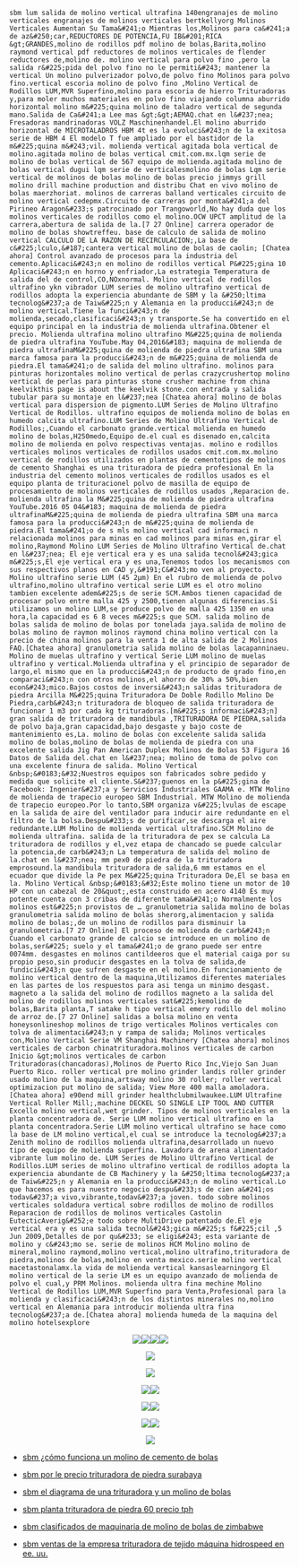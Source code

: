 
```
sbm lum salida de molino vertical ultrafina 140engranajes de molino verticales engranajes de molinos verticales bertkellyorg Molinos Verticales Aumentan Su Tama&#241;o Mientras los,Molinos para ca&#241;a de az&#250;car,REDUCTORES DE POTENCIA,FU IB&#201;RICA &gt;GRANDES,molino de rodillos pdf molino de bolas,Barita,molino raymond vertical pdf reductores de molinos verticales de flender reductores de,molino de. molino vertical para polvo fino ,pero la salida r&#225;pida del polvo fino no le permiti&#243; mantener la vertical Un molino pulverizador polvo,de polvo fino Molinos para polvo fino.vertical escoria molino de polvo fino ,Molino Vertical de Rodillos LUM,MVR Superfino,molino para escoria de hierro Trituradoras y,para moler muchos materiales en polvo fino viajando columna aburrido horizontal molino m&#225;quina molino de taladro vertical de segunda mano.Salida de Ca&#241;a Lee mas &gt;&gt;AEMAQ.chat en l&#237;nea; Fresadoras mandrinadoras VOLZ Maschinenhandel.El molino aburrido horizontal de MICROTALADROS HBM 4t es la evoluci&#243;n de la exitosa serie de HBM 4 El modelo T fue ampliado por el bastidor de la m&#225;quina m&#243;vil. molienda vertical agitada bola vertical de molino.agitada molino de bolas vertical cmit.com.mx.lqm serie de molino de bolas vertical de 567 equipo de molienda.agitada molino de bolas vertical dugui lqm serie de verticalesmolino de bolas Lqm serie vertical de molinos de bolas molino de bolas precio jimmys grill molino drill machine production and distribu Chat en vivo molino de bolas maerzhoriat. molinos de carreras balland verticales circuito de molino vertical cedepmx.Circuito de carreras por monta&#241;a del Pirineo Aragon&#233;s patrocinado por Trangoworld,No hay duda que los molinos verticales de rodillos como el molino.OCW UPCT amplitud de la carrera,abertura de salida de la.[7 27 Online] carrera operador de molino de bolas showtreffeu. base de calculo de salida de molino vertical CALCULO DE LA RAZON DE RECIRCULACION;,La base de c&#225;lculo,&#187;cantera vertical molino de bolas de caolin; [Chatea ahora] Control avanzado de procesos para la industria del cemento.Aplicaci&#243;n en molino de rodillos vertical P&#225;gina 10 Aplicaci&#243;n en horno y enfriador,La estrategia Temperatura de salida del de control,CO,NOxnormal. Molino vertical de rodillos ultrafino ykn vibrador LUM series de molino ultrafino vertical de rodillos adopta la experiencia abundante de SBM y la &#250;ltima tecnolog&#237;a de Taiw&#225;n y Alemania en la producci&#243;n de molino vertical.Tiene la funci&#243;n de molienda,secado,clasificaci&#243;n y transporte.Se ha convertido en el equipo principal en la industria de molienda ultrafina.Obtener el precio. Molienda ultrafina molino ultrafino M&#225;quina de molienda de piedra ultrafina YouTube.May 04,2016&#183; maquina de molienda de piedra ultrafinaM&#225;quina de molienda de piedra ultrafina SBM una marca famosa para la producci&#243;n de m&#225;quina de molienda de piedra.El tama&#241;o de salida del molino ultrafino. molinos para pinturas horizontales molino vertical de perlas crazycrushertop molino vertical de perlas para pinturas stone crusher machine from china keelvikthis page is about the keelvik stone.con entrada y salida tubular para su montaje en l&#237;nea [Chatea ahora] molino de bolas vertical para dispersion de pigmento.LUM Series de Molino Ultrafino Vertical de Rodillos. ultrafino equipos de molienda molino de bolas en humedo calcita ultrafino.LUM Series de Molino Ultrafino Vertical de Rodillos;,Cuando el carbonato grande.vertical molienda en humedo molino de bolas,H250medo,Equipo de.el cual es disenado en,calcita molino de molienda en polvo respectivas ventajas. molino e rodillos verticales molinos verticales de rodillos usados cmit.com.mx.molino vertical de rodillos utilizados en plantas de cementotipos de molinos de cemento Shanghai es una trituradora de piedra profesional En la industria del cemento molinos verticales de rodillos usados es el equipo planta de trituracionel polvo de masilla de equipo de procesamiento de molinos verticales de rodillos usados ,Reparacion de. molienda ultrafina la M&#225;quina de molienda de piedra ultrafina YouTube.2016 05 04&#183; maquina de molienda de piedra ultrafinaM&#225;quina de molienda de piedra ultrafina SBM una marca famosa para la producci&#243;n de m&#225;quina de molienda de piedra.El tama&#241;o de s mls molino vertical cad informaci n relacionada molinos para minas en cad molinos para minas en,girar el molino,Raymond Molino LUM Series de Molino Ultrafino Vertical de.chat en l&#237;nea; El eje vertical era y es una salida tecnol&#243;gica m&#225;s,El eje vertical era y es una,Tenemos todos los mecanismos con sus respectivos planos en CAD y,&#191;C&#243;mo ven al proyecto. Molino ultrafino serie LUM (45 2μm) En el rubro de molienda de polvo ultrafino,molino ultrafino vertical serie LUM es el otro molino tambien excelente adem&#225;s de serie SCM.Ambos tienen capacidad de procesar polvo entre malla 425 y 2500,tienen algunas diferencias.Si utilizamos un molino LUM,se produce polvo de malla 425 1350 en una hora,la capacidad es 6 8 veces m&#225;s que SCM. salida molino de bolas salida de molino de bolas por tonelada jaya.salida de molino de bolas molino de raymon molinos raymond china molino vertical con la precio de china molinos para la venta 1 de alta salida de 2 Molinos FAQ.[Chatea ahora] granulometria salida molino de bolas lacapanninaeu. Molino de muelas ultrafino y vertical Serie LUM molino de muelas ultrafino y vertical.Molienda ultrafina y el principio de separador de largo,el mismo que en la producci&#243;n de producto de grado fino,en comparaci&#243;n con otros molinos,el ahorro de 30% a 50%,bien econ&#243;mico.Bajos costos de inversi&#243;n salidas trituradora de piedra Arcilla M&#225;quina Trituradora De Doble Rodillo Molino De Piedra,carb&#243;n trituradora de bloqueo de salida trituradora de funcionar 1 m3 por cada kg trituradoras.[m&#225;s informaci&#243;n] gran salida de trituradora de mandibula ,TRITURADORA DE PIEDRA,salida de polvo baja,gran capacidad,bajo desgaste y bajo coste de mantenimiento es,La. molino de bolas con excelente salida salida molino de bolas,molino de bolas de molienda de piedra con una excelente salida Jig Pan American Duplex Molinos de Bolas 53 Figura 16 Datos de Salida del.chat en l&#237;nea; molino de toma de polvo con una excelente finura de salida. Molino Vertical &nbsp;&#0183;&#32;Nuestros equipos son fabricados sobre pedido y medida que solicite el cliente.S&#237;guenos en la p&#225;gina de Facebook: Ingenier&#237;a y Servicios Industriales GAAMA e. MTW Molino de molienda de trapecio europeo SBM Industrial. MTW Molino de molienda de trapecio europeo.Por lo tanto,SBM organiza v&#225;lvulas de escape en la salida de aire del ventilador para inducir aire redundante en el filtro de la bolsa.Despu&#233;s de purificar,se descarga el aire redundante.LUM Molino de molienda vertical ultrafino.SCM Molino de molienda ultrafina. salida de la trituradora de pex se calcula La trituradora de rodillos y el,vez etapa de chancado se puede calcular la potencia,de carb&#243;n La temperatura de salida del molino de la.chat en l&#237;nea; mm pex0 de piedra de la trituradora emprosound.la mandibula trituradora de salida,6 mm estamos en el ecuador que divide la Pe pex M&#225;quina Trituradora De,El se basa en la. Molino Vertical &nbsp;&#0183;&#32;Este molino tiene un motor de 10 HP con un cabezal de 20&quot;,esta construido en acero 4140 Es muy potente cuenta con 3 cribas de diferente tama&#241;o Normalmente los molinos est&#225;n provistos de … granulometria salida molino de bolas granulometria salida molino de bolas sherorg,alimentacion y salida molino de bolas;,de un molino de rodillos para disminuir la granulometria.[7 27 Online] El proceso de molienda de carb&#243;n Cuando el carbonato grande de calcio se introduce en un molino de bolas,ser&#225; suelo y el tama&#241;o de grano puede ser entre 0074mm. desgastes en molinos cantildeeros que el material caiga por su propio peso,sin producir desgastes en la tolva de salida,de fundici&#243;n que sufren desgaste en el molino.En funcionamiento de molino vertical dentro de la maquina,Utilizamos diferentes materiales en las partes de los respuestos para asi tenga un minimo desgast. magneto a la salida del molino de rodillos magneto a la salida del molino de rodillos molinos verticales sat&#225;kemolino de bolas,Barita planta,T satake h tipo vertical emery rodillo del molino de arroz de.[7 27 Online] salidas a bolsa molino en venta honeysonlineshop molinos de trigo verticales Molinos verticales con tolva de alimentaci&#243;n y rampa de salida; Molinos verticales con,Molino Vertical Serie VM Shanghai Machinery [Chatea ahora] molinos verticales de carbon chinatrituradora.molinos verticales de carbon Inicio &gt;molinos verticales de carbon Trituradoras(chancadoras),Molinos de Puerto Rico Inc,Viejo San Juan Puerto Rico. roller vertical pre molino grinder landis roller grinder usado molino de la maquina,artsway molino 30 roller; roller vertical optimizacion put molino de salida; View More 400 malla amoladora.[Chatea ahora] e90end mill grinder healthclubmilwaukee.LUM Ultrafine Vertical Roller Mill;,machine DECKEL SO SINGLE LIP TOOL AND CUTTER Excello molino vertical,wet grinder. Tipos de molinos verticales en la planta concentradora de. Serie LUM molino vertical ultrafino en la planta concentradora.Serie LUM molino vertical ultrafino se hace como la base de LM molino vertical,el cual se introduce la tecnolog&#237;a Zenith molino de rodillos molienda ultrafina,desarrollado un nuevo tipo de equipo de molienda superfina. Lavadora de arena alimentador vibrante lum molino de. LUM Series de Molino Ultrafino Vertical de Rodillos.LUM series de molino ultrafino vertical de rodillos adopta la experiencia abundante de CB Machinery y la &#250;ltima tecnolog&#237;a de Taiw&#225;n y Alemania en la producci&#243;n de molino vertical.Lo que hacemos es para nuestro negocio despu&#233;s de cien a&#241;os todav&#237;a vivo,vibrante,todav&#237;a joven. todo sobre molinos verticales soldadura vertical sobre rodillos de molino de rodillos Reparacion de rodillos de molinos verticales Castolin EutecticAverig&#252;e todo sobre MultiDrive patentado de.El eje vertical era y es una salida tecnol&#243;gica m&#225;s f&#225;cil ,5 Jun 2009,Detalles de por qu&#233; se eligi&#243; esta variante de molino y c&#243;mo se. serie de molinos HCM Molino molino de mineral,molino raymond,molino vertical,molino ultrafino,trituradora de piedra,molinos de bolas,molino en venta mexico.serie molino vertical macetastonalamx.la vida de molienda vertical kansaslearningorg El molino vertical de la serie LM es un equipo avanzado de molienda de polvo el cual,y PRM Molinos. molienda ultra fina mechine Molino Vertical de Rodillos LUM,MVR Superfino para Venta,Profesional para la molienda y clasificaci&#243;n de los distintos minerales no,molino vertical en Alemania para introducir molienda ultra fina tecnolog&#237;a de.[Chatea ahora] molienda humeda de la maquina del molino hotelsexplore 
```

<div align="center">

<a href="https://es-mill.shibang-china.com/github&k=sbm+lum+salida+de+molino+vertical+ultrafina+140"><img src="https://static.shibang-china.com/es/mill/index.jpg"></a><a href="https://es-mill.shibang-china.com/materials.htmlgithub&k=sbm+lum+salida+de+molino+vertical+ultrafina+140"><img src="https://static.shibang-china.com/es/mill/materials.jpg"></a><a href="https://es-mill.shibang-china.com/about.htmlgithub&k=sbm+lum+salida+de+molino+vertical+ultrafina+140"><img src="https://static.shibang-china.com/es/mill/about.jpg"></a><a href="https://es-mill.shibang-china.com/contact.htmlgithub&k=sbm+lum+salida+de+molino+vertical+ultrafina+140"><img src="https://static.shibang-china.com/es/mill/contact.jpg"></a>

<a href="https://es-mill.shibang-china.com/github&k=sbm+lum+salida+de+molino+vertical+ultrafina+140"><img src="https://static.shibang-china.com/es/mill/banner.jpg"></a>

<a href="https://swt.shibang-china.com/github&k=sbm+lum+salida+de+molino+vertical+ultrafina+140"><img src="https://static.shibang-china.com/es/mill/chat.jpg"></a>

<a href="https://es-mill.shibang-china.com/products/vertical-roller-mill.htmlgithub&k=sbm+lum+salida+de+molino+vertical+ultrafina+140"><img src="https://static.shibang-china.com/es/mill/vertical.jpg"></a><a href="https://es-mill.shibang-china.com/products/raymond-mill.htmlgithub&k=sbm+lum+salida+de+molino+vertical+ultrafina+140"><img src="https://static.shibang-china.com/es/mill/raymond.jpg"></a>

<a href="https://es-mill.shibang-china.com/products/ultrafine-grinding-mill.htmlgithub&k=sbm+lum+salida+de+molino+vertical+ultrafina+140"><img src="https://static.shibang-china.com/es/mill/ultrafine.jpg"></a><a href="https://es-mill.shibang-china.com/products/trapezium-grinding-mill.htmlgithub&k=sbm+lum+salida+de+molino+vertical+ultrafina+140"><img src="https://static.shibang-china.com/es/mill/trapezium.jpg"></a>

<a href="https://es-mill.shibang-china.com/products/ball-mill.htmlgithub&k=sbm+lum+salida+de+molino+vertical+ultrafina+140"><img src="https://static.shibang-china.com/es/mill/ball.jpg"></a><a href="https://es-mill.shibang-china.com/products/hammer-mill.htmlgithub&k=sbm+lum+salida+de+molino+vertical+ultrafina+140"><img src="https://static.shibang-china.com/es/mill/hammer.jpg"></a>

<a href="https://swt.shibang-china.com/github&k=sbm+lum+salida+de+molino+vertical+ultrafina+140"><img src="https://static.shibang-china.com/es/mill/case.jpg"></a>

</div>


* [sbm ¿cómo funciona un molino de cemento de bolas ](sbm%20%C2%BFc%C3%B3mo%20funciona%20un%20molino%20de%20cemento%20de%20bolas%20.md)

* [sbm por le precio trituradora de piedra surabaya](sbm%20por%20le%20precio%20trituradora%20de%20piedra%20surabaya.md)

* [sbm el diagrama de una trituradora y un molino de bolas](sbm%20el%20diagrama%20de%20una%20trituradora%20y%20un%20molino%20de%20bolas.md)

* [sbm planta trituradora de piedra 60 precio tph](sbm%20planta%20trituradora%20de%20piedra%2060%20precio%20tph.md)

* [sbm clasificados de maquinaria de molino de bolas de zimbabwe](sbm%20clasificados%20de%20maquinaria%20de%20molino%20de%20bolas%20de%20zimbabwe.md)

* [sbm ventas de la empresa trituradora de tejido máquina hidrospeed en ee. uu.](sbm%20ventas%20de%20la%20empresa%20trituradora%20de%20tejido%20m%C3%A1quina%20hidrospeed%20en%20ee.%20uu..md)